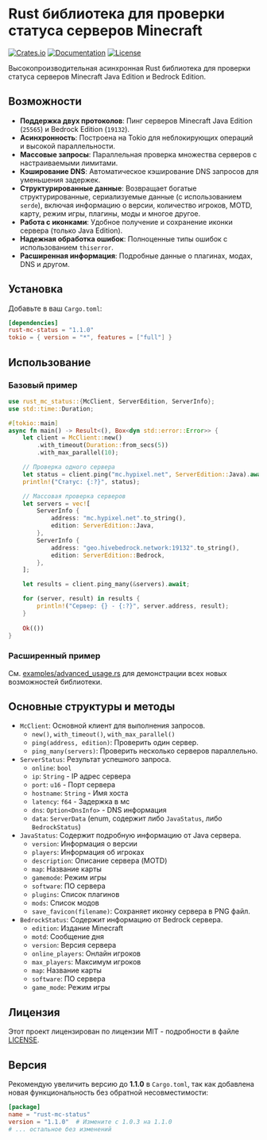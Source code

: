 # Rust библиотека для проверки статуса серверов Minecraft

[![Crates.io](https://img.shields.io/crates/v/rust-mc-status)](https://crates.io/crates/rust-mc-status)
[![Documentation](https://docs.rs/rust-mc-status/badge.svg)](https://docs.rs/rust-mc-status)
[![License](https://img.shields.io/badge/license-MIT-blue.svg)](LICENSE)

Высокопроизводительная асинхронная Rust библиотека для проверки статуса серверов Minecraft Java Edition и Bedrock Edition.

## Возможности

*   **Поддержка двух протоколов**: Пинг серверов Minecraft Java Edition (`25565`) и Bedrock Edition (`19132`).
*   **Асинхронность**: Построена на Tokio для неблокирующих операций и высокой параллельности.
*   **Массовые запросы**: Параллельная проверка множества серверов с настраиваемыми лимитами.
*   **Кэширование DNS**: Автоматическое кэширование DNS запросов для уменьшения задержек.
*   **Структурированные данные**: Возвращает богатые структурированные, сериализуемые данные (с использованием `serde`), включая информацию о версии, количество игроков, MOTD, карту, режим игры, плагины, моды и многое другое.
*   **Работа с иконками**: Удобное получение и сохранение иконки сервера (только Java Edition).
*   **Надежная обработка ошибок**: Полноценные типы ошибок с использованием `thiserror`.
*   **Расширенная информация**: Подробные данные о плагинах, модах, DNS и другом.

## Установка

Добавьте в ваш `Cargo.toml`:

```toml
[dependencies]
rust-mc-status = "1.1.0"
tokio = { version = "*", features = ["full"] }
```

## Использование

### Базовый пример

```rust
use rust_mc_status::{McClient, ServerEdition, ServerInfo};
use std::time::Duration;

#[tokio::main]
async fn main() -> Result<(), Box<dyn std::error::Error>> {
    let client = McClient::new()
        .with_timeout(Duration::from_secs(5))
        .with_max_parallel(10);

    // Проверка одного сервера
    let status = client.ping("mc.hypixel.net", ServerEdition::Java).await?;
    println!("Статус: {:?}", status);

    // Массовая проверка серверов
    let servers = vec![
        ServerInfo {
            address: "mc.hypixel.net".to_string(),
            edition: ServerEdition::Java,
        },
        ServerInfo {
            address: "geo.hivebedrock.network:19132".to_string(),
            edition: ServerEdition::Bedrock,
        },
    ];

    let results = client.ping_many(&servers).await;

    for (server, result) in results {
        println!("Сервер: {} - {:?}", server.address, result);
    }
    
    Ok(())
}
```

### Расширенный пример

См. [examples/advanced_usage.rs](examples/advanced_usage.rs) для демонстрации всех новых возможностей библиотеки.

## Основные структуры и методы

*   `McClient`: Основной клиент для выполнения запросов.
    *   `new()`, `with_timeout()`, `with_max_parallel()`
    *   `ping(address, edition)`: Проверить один сервер.
    *   `ping_many(servers)`: Проверить несколько серверов параллельно.
*   `ServerStatus`: Результат успешного запроса.
    *   `online`: `bool`
    *   `ip`: `String` - IP адрес сервера
    *   `port`: `u16` - Порт сервера
    *   `hostname`: `String` - Имя хоста
    *   `latency`: `f64` - Задержка в мс
    *   `dns`: `Option<DnsInfo>` - DNS информация
    *   `data`: `ServerData` (enum, содержит либо `JavaStatus`, либо `BedrockStatus`)
*   `JavaStatus`: Содержит подробную информацию от Java сервера.
    *   `version`: Информация о версии
    *   `players`: Информация об игроках
    *   `description`: Описание сервера (MOTD)
    *   `map`: Название карты
    *   `gamemode`: Режим игры
    *   `software`: ПО сервера
    *   `plugins`: Список плагинов
    *   `mods`: Список модов
    *   `save_favicon(filename)`: Сохраняет иконку сервера в PNG файл.
*   `BedrockStatus`: Содержит информацию от Bedrock сервера.
    *   `edition`: Издание Minecraft
    *   `motd`: Сообщение дня
    *   `version`: Версия сервера
    *   `online_players`: Онлайн игроков
    *   `max_players`: Максимум игроков
    *   `map`: Название карты
    *   `software`: ПО сервера
    *   `game_mode`: Режим игры

## Лицензия

Этот проект лицензирован по лицензии MIT - подробности в файле [LICENSE](LICENSE).

## Версия

Рекомендую увеличить версию до **1.1.0** в `Cargo.toml`, так как добавлена новая функциональность без обратной несовместимости:

```toml
[package]
name = "rust-mc-status"
version = "1.1.0"  # Измените с 1.0.3 на 1.1.0
# ... остальное без изменений
```